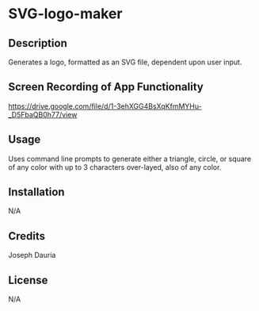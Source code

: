 # SVG-logo-maker

## Description
Generates a logo, formatted as an SVG file, dependent upon user input.

## Screen Recording of App Functionality
https://drive.google.com/file/d/1-3ehXGG4BsXqKfmMYHu-_D5FbaQB0h77/view

## Usage
Uses command line prompts to generate either a triangle, circle, or square of any color with up to 3 characters over-layed, also of any color.

## Installation
N/A

## Credits
Joseph Dauria

## License
N/A

